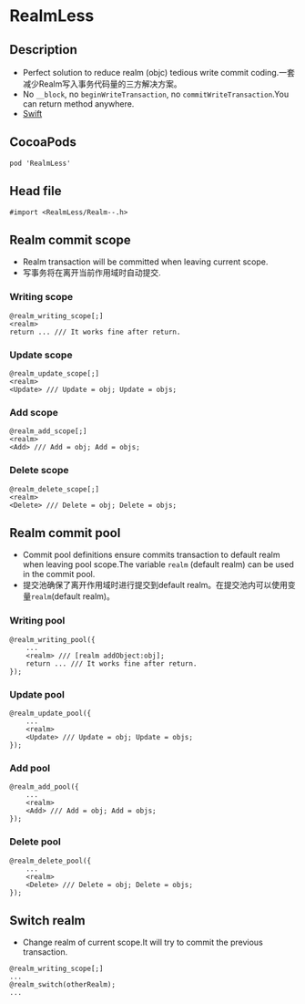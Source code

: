 # RealmLess
## Description
* Perfect solution to reduce realm (objc) tedious write commit coding.一套减少Realm写入事务代码量的三方解决方案。
* No `__block`, no `beginWriteTransaction`, no `commitWriteTransaction`.You can return method anywhere.
* [Swift](https://github.com/Meterwhite/RealmLessSwift "RealmLessSwift")

## CocoaPods
```
pod 'RealmLess'
```

## Head file
```
#import <RealmLess/Realm--.h>
```

## Realm commit scope
- Realm transaction will be committed when leaving current scope.
- 写事务将在离开当前作用域时自动提交.
### Writing scope
```objc
@realm_writing_scope[;]
<realm>
return ... /// It works fine after return.
```
### Update scope
```objc
@realm_update_scope[;]
<realm>
<Update> /// Update = obj; Update = objs;
```
### Add scope
```objc
@realm_add_scope[;]
<realm>
<Add> /// Add = obj; Add = objs; 
```
### Delete scope
```objc
@realm_delete_scope[;]
<realm>
<Delete> /// Delete = obj; Delete = objs;
```
## Realm commit pool
- Commit pool definitions ensure commits transaction to default realm when leaving pool scope.The variable `realm` (default realm) can be used in the commit pool.
- 提交池确保了离开作用域时进行提交到default realm。在提交池内可以使用变量`realm`(default realm)。
### Writing pool
```objc
@realm_writing_pool({
    ...
    <realm> /// [realm addObject:obj];
    return ... /// It works fine after return.
});
```
### Update pool
```objc
@realm_update_pool({
    ...
    <realm>
    <Update> /// Update = obj; Update = objs;
});
```
### Add pool
```objc
@realm_add_pool({
    ...
    <realm>
    <Add> /// Add = obj; Add = objs; 
});
```
### Delete pool
```objc
@realm_delete_pool({
    ...
    <realm>
    <Delete> /// Delete = obj; Delete = objs; 
});
```
## Switch realm
- Change realm of current scope.It will try to commit the previous transaction.
```objc
@realm_writing_scope[;]
...
@realm_switch(otherRealm);
...
```
